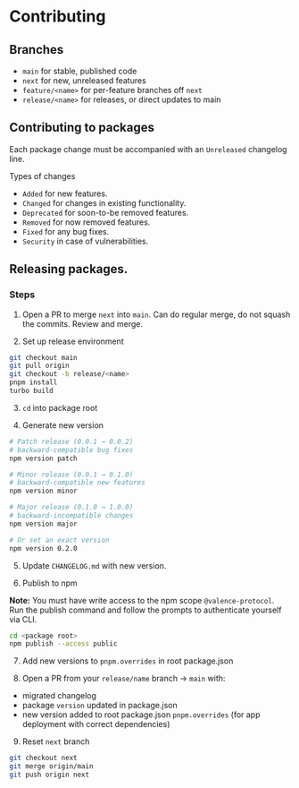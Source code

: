 # Contributing

## Branches

- `main` for stable, published code
- `next` for new, unreleased features
- `feature/<name>` for per-feature branches off `next`
- `release/<name>` for releases, or direct updates to main

## Contributing to packages

Each package change must be accompanied with an `Unreleased` changelog line.

Types of changes

- `Added` for new features.
- `Changed` for changes in existing functionality.
- `Deprecated` for soon-to-be removed features.
- `Removed` for now removed features.
- `Fixed` for any bug fixes.
- `Security` in case of vulnerabilities.

## Releasing packages.

### Steps

1. Open a PR to merge `next` into `main`. Can do regular merge, do not squash the commits. Review and merge.

2. Set up release environment

```bash
git checkout main
git pull origin
git checkout -b release/<name>
pnpm install
turbo build
```

3. `cd` into package root

4. Generate new version

```bash
# Patch release (0.0.1 → 0.0.2)
# backward-compatible bug fixes
npm version patch

# Minor release (0.0.1 → 0.1.0)
# backward-compatible new features
npm version minor

# Major release (0.1.0 → 1.0.0)
# backward-incompatible changes
npm version major

# Or set an exact version
npm version 0.2.0
```

5. Update `CHANGELOG.md` with new version.

6. Publish to npm

**Note:** You must have write access to the npm scope `@valence-protocol`. Run the publish command and follow the prompts to authenticate yourself via CLI.

```bash
cd <package root>
npm publish --access public
```

7. Add new versions to `pnpm.overrides` in root package.json

8. Open a PR from your `release/name` branch -> `main` with:

- migrated changelog
- package `version` updated in package.json
- new version added to root package.json `pnpm.overrides` (for app deployment with correct dependencies)

9. Reset `next` branch

```bash
git checkout next
git merge origin/main
git push origin next
```
